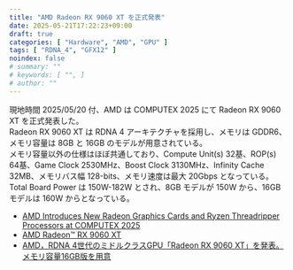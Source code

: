 ```yaml
---
title: "AMD Radeon RX 9060 XT を正式発表"
date: 2025-05-21T17:22:23+09:00
draft: true
categories: [ "Hardware", "AMD", "GPU" ]
tags: [ "RDNA_4", "GFX12" ]
noindex: false
# summary: ""
# keywords: [ "", ]
# author: ""
---
```


現地時間 2025/05/20 付、AMD は COMPUTEX 2025 にて Radeon RX 9060 XT を正式発表した。  
Radeon RX 9060 XT は RDNA 4 アーキテクチャを採用し、メモリは GDDR6、メモリ容量は 8GB と 16GB のモデルが用意されている。  
メモリ容量以外の仕様はほぼ共通しており、Compute Unit(s) 32基、ROP(s) 64基、Game Clock 2530MHz、Boost Clock 3130MHz、Infinity Cache 32MB、メモリバス幅 128-bits、メモリ速度は最大 20Gbps となっている。  
Total Board Power は 150W-182W とされ、8GB モデルが 150W から、16GB モデルは 160W からとなっている。  

 * [AMD Introduces New Radeon Graphics Cards and Ryzen Threadripper Processors at COMPUTEX 2025](https://www.amd.com/en/newsroom/press-releases/2025-5-20-amd-introduces-new-radeon-graphics-cards-and-ryzen.html)
 * [AMD Radeon™ RX 9060 XT](https://www.amd.com/en/products/graphics/desktops/radeon/9000-series/amd-radeon-rx-9060xt.html)
 * [AMD，RDNA 4世代のミドルクラスGPU「Radeon RX 9060 XT」を発表。メモリ容量16GB版を用意](https://www.4gamer.net/games/869/G086962/20250521012/)
